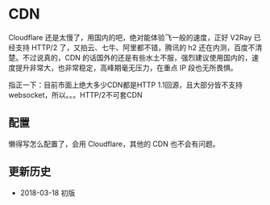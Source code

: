 # CDN

Cloudflare 还是太慢了，用国内的吧，绝对能体验飞一般的速度，正好 V2Ray 已经支持 HTTP/2 了，又拍云、七牛、阿里都不错，腾讯的 h2 还在内测，百度不清楚。不过说真的，CDN 的话国外的还是有些水土不服，强烈建议使用国内的，速度提升非常大，也非常稳定，高峰期毫无压力，在重点 IP 段也无所畏惧。

指正一下：目前市面上绝大多少CDN都是HTTP 1.1回源，且大部分皆不支持websocket，所以。。。HTTP/2不可套CDN

## 配置

懒得写怎么配置了，会用 Cloudflare，其他的 CDN 也不会有问题。

## 更新历史

- 2018-03-18 初版
